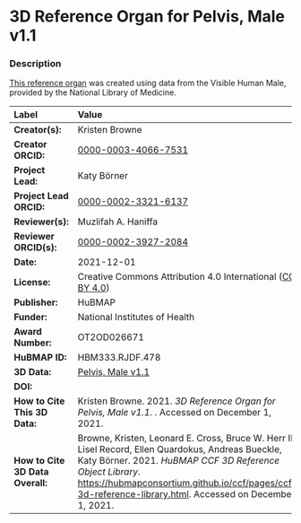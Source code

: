 # 3D Reference Organ for Pelvis, Male v1.1

### Description
[This reference organ](https://hubmapconsortium.github.io/ccf/pages/ccf-3d-reference-library.html) was created using data from the Visible Human Male, provided by the National Library of Medicine.

| Label | Value |
| :------------- |:-------------|
| **Creator(s):** | Kristen Browne |
| **Creator ORCID:** | [0000-0003-4066-7531](https://orcid.org/0000-0003-4066-7531) |
| **Project Lead:** | Katy B&ouml;rner |
| **Project Lead ORCID:** | [0000-0002-3321-6137](https://orcid.org/0000-0002-3321-6137) |
| **Reviewer(s):** | Muzlifah A. Haniffa | 
| **Reviewer ORCID(s):** |[0000-0002-3927-2084](https://doi.org/10.5072/0000-0002-3927-2084) |
| **Date:** | 2021-12-01 |
| **License:** | Creative Commons Attribution 4.0 International ([CC BY 4.0](https://creativecommons.org/licenses/by/4.0/)) |
| **Publisher:** | HuBMAP |
| **Funder:** | National Institutes of Health |
| **Award Number:** | OT2OD026671 |
| **HuBMAP ID:** | HBM333.RJDF.478 |
| **3D Data:** | [Pelvis, Male v1.1](https://hubmapconsortium.github.io/ccf-releases/v1.1/models/VH_M_Pelvis.glb) |
| **DOI:** | [](https://doi.org/10.48539/HBM333.RJDF.478) |
| **How to Cite This 3D Data:** | Kristen Browne. 2021. *3D Reference Organ for Pelvis, Male v1.1.* [](https://doi.org/10.48539/HBM333.RJDF.478). Accessed on December 1, 2021. |
| **How to Cite 3D Data Overall:** | Browne, Kristen, Leonard E. Cross, Bruce W. Herr II, Lisel Record, Ellen Quardokus, Andreas Bueckle, Katy B&ouml;rner. 2021. *HuBMAP CCF 3D Reference Object Library*. https://hubmapconsortium.github.io/ccf/pages/ccf-3d-reference-library.html. Accessed on December 1, 2021. |
